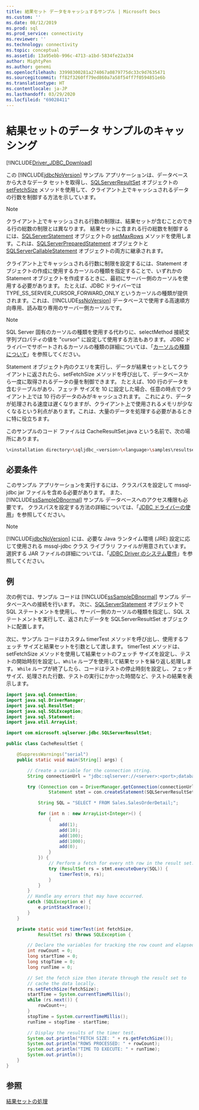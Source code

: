 ```yaml
---
title: 結果セット データをキャッシュするサンプル | Microsoft Docs
ms.custom: ''
ms.date: 08/12/2019
ms.prod: sql
ms.prod_service: connectivity
ms.reviewer: ''
ms.technology: connectivity
ms.topic: conceptual
ms.assetid: 13a95ebb-996c-4713-a1bd-5834fe22a334
author: MightyPen
ms.author: genemi
ms.openlocfilehash: 33998300281a274067a0879775dc33c9d7635471
ms.sourcegitcommit: ff82f3260ff79ed860a7a58f54ff7f0594851e6b
ms.translationtype: HT
ms.contentlocale: ja-JP
ms.lasthandoff: 03/29/2020
ms.locfileid: "69028411"
---
```

# <a name="caching-result-set-data-sample"></a>結果セットのデータ サンプルのキャッシング

[!INCLUDE[Driver_JDBC_Download](../../../includes/driver_jdbc_download.md)]

この [!INCLUDE[jdbcNoVersion](../../../includes/jdbcnoversion_md.md)] サンプル アプリケーションは、データベースから大きなデータ セットを取得し、[SQLServerResultSet](../../../connect/jdbc/reference/setfetchsize-method-sqlserverresultset.md) オブジェクトの [setFetchSize](../../../connect/jdbc/reference/sqlserverresultset-class.md) メソッドを使用して、クライアント上でキャッシュされるデータの行数を制御する方法を示しています。  
  
> [!NOTE]  
> クライアント上でキャッシュされる行数の制限は、結果セットが含むことのできる行の総数の制限とは異なります。 結果セットに含まれる行の総数を制御するには、[SQLServerStatement](../../../connect/jdbc/reference/setmaxrows-method-sqlserverstatement.md) オブジェクトの [setMaxRows](../../../connect/jdbc/reference/sqlserverstatement-class.md) メソッドを使用します。これは、[SQLServerPreparedStatement](../../../connect/jdbc/reference/sqlserverpreparedstatement-class.md) オブジェクトと [SQLServerCallableStatement](../../../connect/jdbc/reference/sqlservercallablestatement-class.md) オブジェクトの両方に継承されます。  
  
クライアント上でキャッシュされる行数に制限を設定するには、Statement オブジェクトの作成に使用するカーソルの種類を指定することで、いずれかの Statement オブジェクトを作成するときに、最初にサーバー側のカーソルを使用する必要があります。 たとえば、JDBC ドライバーでは TYPE_SS_SERVER_CURSOR_FORWARD_ONLY というカーソルの種類が提供されます。これは、[!INCLUDE[ssNoVersion](../../../includes/ssnoversion-md.md)] データベースで使用する高速順方向専用、読み取り専用のサーバー側カーソルです。  
  
> [!NOTE]  
> SQL Server 固有のカーソルの種類を使用する代わりに、selectMethod 接続文字列プロパティの値を "cursor" に設定して使用する方法もあります。 JDBC ドライバーでサポートされるカーソルの種類の詳細については、「[カーソルの種類について](../../../connect/jdbc/understanding-cursor-types.md)」を参照してください。  
  
Statement オブジェクト内のクエリを実行し、データが結果セットとしてクライアントに返されたら、setFetchSize メソッドを呼び出して、データベースから一度に取得されるデータの量を制御できます。 たとえば、100 行のデータを含むテーブルがあり、フェッチ サイズを 10 に設定した場合、任意の時点でクライアント上では 10 行のデータのみがキャッシュされます。 これにより、データが処理される速度は遅くなりますが、クライアント上で使用されるメモリが少なくなるという利点があります。これは、大量のデータを処理する必要があるときに特に役立ちます。  
  
このサンプルのコード ファイルは CacheResultSet.java という名前で、次の場所にあります。  

```bash  
\<installation directory>\sqljdbc_<version>\<language>\samples\resultsets  
```

## <a name="requirements"></a>必要条件  

このサンプル アプリケーションを実行するには、クラスパスを設定して mssql-jdbc jar ファイルを含める必要があります。 また、[!INCLUDE[ssSampleDBnormal](../../../includes/sssampledbnormal_md.md)] サンプル データベースへのアクセス権限も必要です。 クラスパスを設定する方法の詳細については、「[JDBC ドライバーの使用](../../../connect/jdbc/using-the-jdbc-driver.md)」を参照してください。  
  
> [!NOTE]  
> [!INCLUDE[jdbcNoVersion](../../../includes/jdbcnoversion_md.md)] には、必要な Java ランタイム環境 (JRE) 設定に応じて使用される mssql-jdbc クラス ライブラリ ファイルが用意されています。 選択する JAR ファイルの詳細については、「[JDBC Driver のシステム要件](../../../connect/jdbc/system-requirements-for-the-jdbc-driver.md)」を参照してください。  

## <a name="example"></a>例  

次の例では、サンプル コードは [!INCLUDE[ssSampleDBnormal](../../../includes/sssampledbnormal_md.md)] サンプル データベースへの接続を行います。 次に、[SQLServerStatement](../../../connect/jdbc/reference/sqlserverstatement-class.md) オブジェクトで SQL ステートメントを使用し、サーバー側のカーソルの種類を指定し、SQL ステートメントを実行して、返されたデータを SQLServerResultSet オブジェクトに配置します。  
  
次に、サンプル コードはカスタム timerTest メソッドを呼び出し、使用するフェッチ サイズと結果セットを引数として渡します。 timerTest メソッドは、setFetchSize メソッドを使用して結果セットのフェッチ サイズを設定し、テストの開始時刻を設定し、`While` ループを使用して結果セットを繰り返し処理します。 `While` ループが終了したら、コードはテストの停止時刻を設定し、フェッチ サイズ、処理された行数、テストの実行にかかった時間など、テストの結果を表示します。  

```java
import java.sql.Connection;
import java.sql.DriverManager;
import java.sql.ResultSet;
import java.sql.SQLException;
import java.sql.Statement;
import java.util.ArrayList;

import com.microsoft.sqlserver.jdbc.SQLServerResultSet;

public class CacheResultSet {

    @SuppressWarnings("serial")
    public static void main(String[] args) {

        // Create a variable for the connection string.
        String connectionUrl = "jdbc:sqlserver://<server>:<port>;databaseName=AdventureWorks;user=<user>;password=<password>";

        try (Connection con = DriverManager.getConnection(connectionUrl);
                Statement stmt = con.createStatement(SQLServerResultSet.TYPE_SS_SERVER_CURSOR_FORWARD_ONLY, SQLServerResultSet.CONCUR_READ_ONLY);) {

            String SQL = "SELECT * FROM Sales.SalesOrderDetail;";

            for (int n : new ArrayList<Integer>() {
                {
                    add(1);
                    add(10);
                    add(100);
                    add(1000);
                    add(0);
                }
            }) {
                // Perform a fetch for every nth row in the result set.
                try (ResultSet rs = stmt.executeQuery(SQL)) {
                    timerTest(n, rs);
                }
            }
        }
        // Handle any errors that may have occurred.
        catch (SQLException e) {
            e.printStackTrace();
        }
    }

    private static void timerTest(int fetchSize,
            ResultSet rs) throws SQLException {

        // Declare the variables for tracking the row count and elapsed time.
        int rowCount = 0;
        long startTime = 0;
        long stopTime = 0;
        long runTime = 0;

        // Set the fetch size then iterate through the result set to
        // cache the data locally.
        rs.setFetchSize(fetchSize);
        startTime = System.currentTimeMillis();
        while (rs.next()) {
            rowCount++;
        }
        stopTime = System.currentTimeMillis();
        runTime = stopTime - startTime;

        // Display the results of the timer test.
        System.out.println("FETCH SIZE: " + rs.getFetchSize());
        System.out.println("ROWS PROCESSED: " + rowCount);
        System.out.println("TIME TO EXECUTE: " + runTime);
        System.out.println();
    }
}
```

## <a name="see-also"></a>参照  

[結果セットの処理](../../../connect/jdbc/code-samples/working-with-result-sets.md)  
